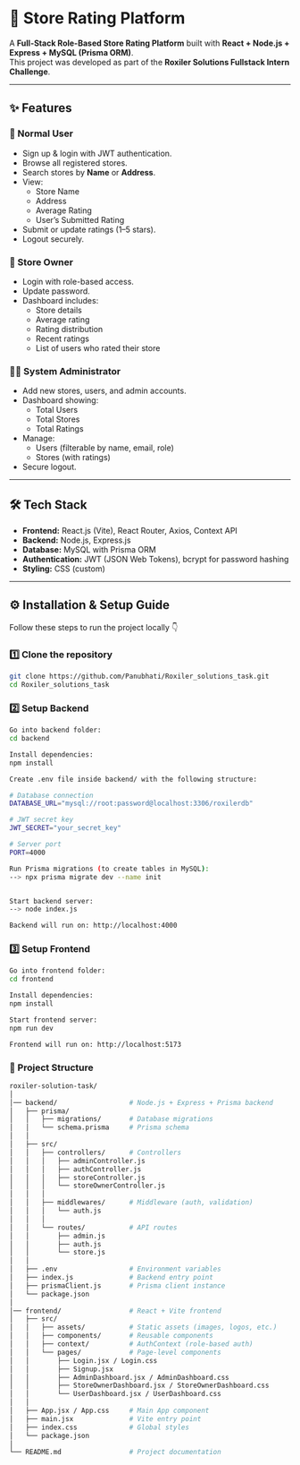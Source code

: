 # 🏪 Store Rating Platform

A **Full-Stack Role-Based Store Rating Platform** built with **React + Node.js + Express + MySQL (Prisma ORM)**.  
This project was developed as part of the **Roxiler Solutions Fullstack Intern Challenge**.

---

## ✨ Features

### 👤 Normal User
- Sign up & login with JWT authentication.
- Browse all registered stores.
- Search stores by **Name** or **Address**.
- View:
  - Store Name
  - Address
  - Average Rating
  - User’s Submitted Rating
- Submit or update ratings (1–5 stars).
- Logout securely.

### 🏪 Store Owner
- Login with role-based access.
- Update password.
- Dashboard includes:
  - Store details
  - Average rating
  - Rating distribution
  - Recent ratings
  - List of users who rated their store

### 👨‍💻 System Administrator
- Add new stores, users, and admin accounts.
- Dashboard showing:
  - Total Users
  - Total Stores
  - Total Ratings
- Manage:
  - Users (filterable by name, email, role)
  - Stores (with ratings)
- Secure logout.

---

## 🛠️ Tech Stack

- **Frontend:** React.js (Vite), React Router, Axios, Context API  
- **Backend:** Node.js, Express.js  
- **Database:** MySQL with Prisma ORM  
- **Authentication:** JWT (JSON Web Tokens), bcrypt for password hashing  
- **Styling:** CSS (custom)  

---

## ⚙️ Installation & Setup Guide

Follow these steps to run the project locally 👇

### 1️⃣ Clone the repository
```bash
git clone https://github.com/Panubhati/Roxiler_solutions_task.git
cd Roxiler_solutions_task
```
### 2️⃣ Setup Backend
```bash
Go into backend folder:
cd backend

Install dependencies:
npm install

Create .env file inside backend/ with the following structure:

# Database connection
DATABASE_URL="mysql://root:password@localhost:3306/roxilerdb"

# JWT secret key
JWT_SECRET="your_secret_key"

# Server port
PORT=4000

Run Prisma migrations (to create tables in MySQL):
--> npx prisma migrate dev --name init


Start backend server:
--> node index.js

Backend will run on: http://localhost:4000
```
### 3️⃣ Setup Frontend
```bash
Go into frontend folder:
cd frontend

Install dependencies:
npm install

Start frontend server:
npm run dev

Frontend will run on: http://localhost:5173

```
### 📂 Project Structure
```bash
roxiler-solution-task/
│
│── backend/                  # Node.js + Express + Prisma backend
│   ├── prisma/               
│   │   ├── migrations/       # Database migrations
│   │   └── schema.prisma     # Prisma schema
│   │
│   ├── src/
│   │   ├── controllers/      # Controllers 
│   │   │   ├── adminController.js
│   │   │   ├── authController.js
│   │   │   ├── storeController.js
│   │   │   └── storeOwnerController.js
│   │   │
│   │   ├── middlewares/      # Middleware (auth, validation)
│   │   │   └── auth.js
│   │   │
│   │   └── routes/           # API routes
│   │       ├── admin.js
│   │       ├── auth.js
│   │       └── store.js
│   │
│   ├── .env                  # Environment variables
│   ├── index.js              # Backend entry point
│   ├── prismaClient.js       # Prisma client instance
│   └── package.json
│
│── frontend/                 # React + Vite frontend
│   ├── src/
│   │   ├── assets/           # Static assets (images, logos, etc.)
│   │   ├── components/       # Reusable components
│   │   ├── context/          # AuthContext (role-based auth)
│   │   └── pages/            # Page-level components
│   │       ├── Login.jsx / Login.css
│   │       ├── Signup.jsx
│   │       ├── AdminDashboard.jsx / AdminDashboard.css
│   │       ├── StoreOwnerDashboard.jsx / StoreOwnerDashboard.css
│   │       └── UserDashboard.jsx / UserDashboard.css
│   │
│   ├── App.jsx / App.css     # Main App component
│   ├── main.jsx              # Vite entry point
│   ├── index.css             # Global styles
│   └── package.json
│
└── README.md                 # Project documentation

